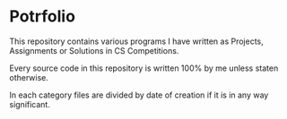 # Potrfolio
This repository contains various programs I have written as Projects, Assignments or Solutions in CS Competitions. 

Every source code in this repository is written 100% by me unless staten otherwise.

In each category files are divided by date of creation if it is in any way significant.
